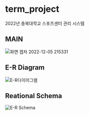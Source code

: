 # term_project
2022년 충북대학교 스포츠센터 관리 시스템
## MAIN
![화면 캡처 2022-12-05 215331](https://user-images.githubusercontent.com/42410000/206398513-65c3ad7f-d289-4008-a0ec-08966609007a.png)

## E-R Diagram
![E-R다이어그램](https://user-images.githubusercontent.com/42410000/206398813-7a661352-c8fe-4ecf-9896-db60739d17ee.png)

## Reational Schema

![E-R Schema](https://user-images.githubusercontent.com/42410000/206398865-1399ea69-8cfa-44ee-9c09-d853f6c59931.png)
